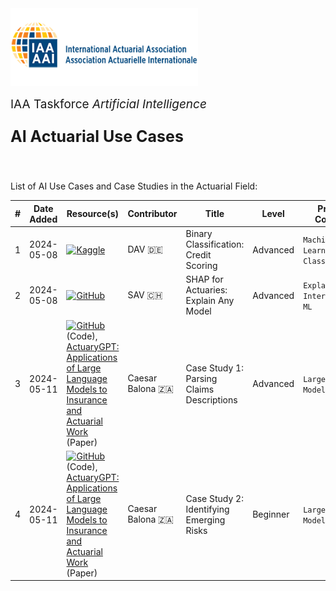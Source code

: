<img src="logo.png" width="300px">

<br>
<p style="font-size:19px; text-align:left; margin-top: 15px; margin-bottom: 15px">IAA Taskforce <i>Artificial Intelligence</i></p>
<p style="font-size:25px; text-align:left; margin-bottom: 25px"><b>AI Actuarial Use Cases</b></p>
<br>

List of AI Use Cases and Case Studies in the Actuarial Field:

| # | Date Added | Resource(s) | Contributor | Title | Level | Primary Contents | Secondary Contents | Notes
| ------------- | ------------- |------------- | ------------- | ------------- | ------------- | ------------- | ------------- | ------------- |
| 1 | 2024-05-08 | [![Kaggle](https://img.shields.io/badge/Kaggle-20BEFF?style=for-the-badge&logo=Kaggle&logoColor=white)](https://kaggle.com/code/floser/binary-classification-credit-scoring) | DAV 🇩🇪 | Binary Classification: Credit Scoring | Advanced | `Machine Learning` `Classification` | `Explainable AI` `Hyperparameter Tuning` | –
| 2 | 2024-05-08 | [![GitHub](https://img.shields.io/badge/GitHub-100000?style=for-the-badge&logo=github&logoColor=white)](https://github.com/actuarial-data-science/Tutorials/tree/master/14%20-%20SHAP) | SAV 🇨🇭 | SHAP for Actuaries: Explain Any Model | Advanced | `Explainable AI` `Interpretable ML` | `Regression` `Synthetic Data` | –
| 3 | 2024-05-11 | [![GitHub](https://img.shields.io/badge/GitHub-100000?style=for-the-badge&logo=github&logoColor=white)](https://github.com/cbalona/actuarygpt-code/tree/main/case-study-1) (Code), [ActuaryGPT: Applications of Large Language Models to Insurance and Actuarial Work](https://www.google.com/url?sa=t&rct=j&q=&esrc=s&source=web&cd=&cad=rja&uact=8&ved=2ahUKEwi_toXSoYWGAxXUVPEDHcPkAOI4ChAWegQICxAB&url=https%3A%2F%2Factuaries.org.uk%2Fmedia%2Fpurp2kk5%2Factuary-gpt-applications-of-large-language-models-to-insurance-and-actuarial-work.pdf&usg=AOvVaw1KRTDCIgv9IHZ5XlztvoWk&opi=89978449) (Paper) | Caesar Balona 🇿🇦 | Case Study 1: Parsing Claims Descriptions | Advanced | `Large Language Models` | `Information Extraction` `Parsing` | –
| 4 | 2024-05-11 | [![GitHub](https://img.shields.io/badge/GitHub-100000?style=for-the-badge&logo=github&logoColor=white)](https://github.com/cbalona/actuarygpt-code/tree/main/case-study-2) (Code), [ActuaryGPT: Applications of Large Language Models to Insurance and Actuarial Work](https://www.google.com/url?sa=t&rct=j&q=&esrc=s&source=web&cd=&cad=rja&uact=8&ved=2ahUKEwi_toXSoYWGAxXUVPEDHcPkAOI4ChAWegQICxAB&url=https%3A%2F%2Factuaries.org.uk%2Fmedia%2Fpurp2kk5%2Factuary-gpt-applications-of-large-language-models-to-insurance-and-actuarial-work.pdf&usg=AOvVaw1KRTDCIgv9IHZ5XlztvoWk&opi=89978449) (Paper) | Caesar Balona 🇿🇦 | Case Study 2: Identifying Emerging Risks | Beginner | `Large Language Models` | `Text Generation` | –
